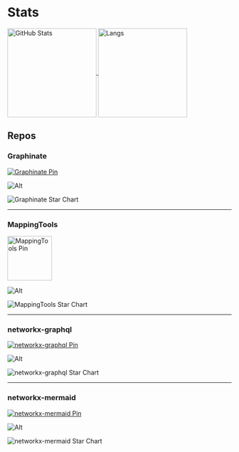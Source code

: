 # Stats


<a href="https://github.com/erivlis">
  <img alt="GitHub Stats" height="200" align="center" src="https://github-readme-stats.vercel.app/api?username=erivlis&show_icons=true&rank_icon=percentile&theme=material-palenight">
</a>
<a href="https://github.com/erivlis/">
  <img alt="Langs" height="200" align="center" src="https://github-readme-stats.vercel.app/api/top-langs/?username=erivlis&theme=material-palenight">
</a>


## Repos

### Graphinate

<a href="https://github.com/erivlis/graphinate">
  <img alt="Graphinate Pin" align="center" src="https://github-readme-stats.vercel.app/api/pin/?username=erivlis&repo=graphinate&show_owner=true&theme=material-palenight">
</a>


![Alt](https://repobeats.axiom.co/api/embed/683f50f1d2de0e13e468c34a692612c2de4d56bd.svg "Repobeats analytics image")


<img alt="Graphinate Star Chart" align="center" style="border-width: 4.5px" src="https://starchart.cc/erivlis/graphinate.svg?variant=adaptive">

---

### MappingTools

<a href="https://github.com/erivlis/mappingtools">
  <img alt="MappingTools Pin" height="100" align="center" src="https://github-readme-stats.vercel.app/api/pin/?username=erivlis&repo=mappingtools&show_owner=true&theme=material-palenight">
</a>


![Alt](https://repobeats.axiom.co/api/embed/910e33bb16ed152d3e6b2fae3d7b88f18f1960c6.svg "Repobeats analytics image")


<img alt="MappingTools Star Chart" align="center" style="border-width: 4.5px" src="https://starchart.cc/erivlis/mappingtools.svg?variant=adaptive">

---

### networkx-graphql

<a href="https://github.com/erivlis/networkx-graphql">
  <img alt="networkx-graphql Pin" align="center" src="https://github-readme-stats.vercel.app/api/pin/?username=erivlis&repo=networkx-graphql&show_owner=true&theme=material-palenight">
</a>


![Alt](https://repobeats.axiom.co/api/embed/84a0b6601a1e1d7370229fdcf6b94af65ff8199a.svg "Repobeats analytics image")


<img alt="networkx-graphql Star Chart" align="center" style="border-width: 4.5px" src="https://starchart.cc/erivlis/networkx-graphql.svg?variant=adaptive">

---

### networkx-mermaid

<a href="https://github.com/erivlis/networkx-mermaid">
  <img alt="networkx-mermaid Pin" align="center" src="https://github-readme-stats.vercel.app/api/pin/?username=erivlis&repo=networkx-mermaid&show_owner=true&theme=material-palenight">
</a>


![Alt](https://repobeats.axiom.co/api/embed/4348357c8e6f438ca7ffd549d51c1fed9f28d13f.svg "Repobeats analytics image")


<img alt="networkx-mermaid Star Chart" align="center" style="border-width: 4.5px" src="https://starchart.cc/erivlis/networkx-mermaid.svg?variant=adaptive">
